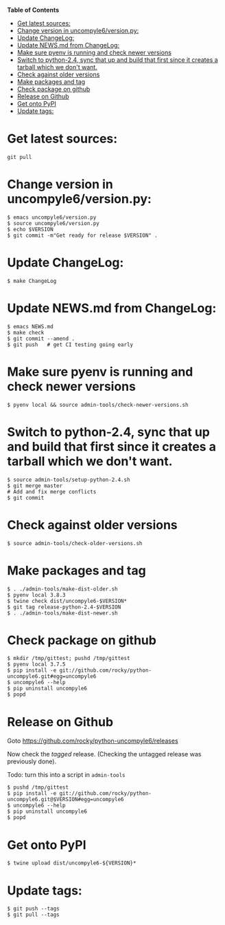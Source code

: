 <!-- markdown-toc start - Don't edit this section. Run M-x markdown-toc-refresh-toc -->
**Table of Contents**

- [Get latest sources:](#get-latest-sources)
- [Change version in uncompyle6/version.py:](#change-version-in-uncompyle6versionpy)
- [Update ChangeLog:](#update-changelog)
- [Update NEWS.md from ChangeLog:](#update-newsmd-from-changelog)
- [Make sure pyenv is running and check newer versions](#make-sure-pyenv-is-running-and-check-newer-versions)
- [Switch to python-2.4, sync that up and build that first since it creates a tarball which we don't want.](#switch-to-python-24-sync-that-up-and-build-that-first-since-it-creates-a-tarball-which-we-dont-want)
- [Check against older versions](#check-against-older-versions)
- [Make packages and tag](#make-packages-and-tag)
- [Check package on github](#check-package-on-github)
- [Release on Github](#release-on-github)
- [Get onto PyPI](#get-onto-pypi)
- [Update tags:](#update-tags)

<!-- markdown-toc end -->
# Get latest sources:

    git pull

# Change version in uncompyle6/version.py:

    $ emacs uncompyle6/version.py
    $ source uncompyle6/version.py
    $ echo $VERSION
    $ git commit -m"Get ready for release $VERSION" .

# Update ChangeLog:

    $ make ChangeLog

#  Update NEWS.md from ChangeLog:

    $ emacs NEWS.md
    $ make check
    $ git commit --amend .
    $ git push   # get CI testing going early

# Make sure pyenv is running and check newer versions

    $ pyenv local && source admin-tools/check-newer-versions.sh

# Switch to python-2.4, sync that up and build that first since it creates a tarball which we don't want.

    $ source admin-tools/setup-python-2.4.sh
    $ git merge master
	# Add and fix merge conflicts
	$ git commit

# Check against older versions

    $ source admin-tools/check-older-versions.sh

# Make packages and tag

    $ . ./admin-tools/make-dist-older.sh
	$ pyenv local 3.8.3
	$ twine check dist/uncompyle6-$VERSION*
    $ git tag release-python-2.4-$VERSION
    $ . ./admin-tools/make-dist-newer.sh

# Check package on github

	$ mkdir /tmp/gittest; pushd /tmp/gittest
	$ pyenv local 3.7.5
	$ pip install -e git://github.com/rocky/python-uncompyle6.git#egg=uncompyle6
	$ uncompyle6 --help
	$ pip uninstall uncompyle6
	$ popd

# Release on Github

Goto https://github.com/rocky/python-uncompyle6/releases

Now check the *tagged* release. (Checking the untagged release was previously done).

Todo: turn this into a script in `admin-tools`

	$ pushd /tmp/gittest
	$ pip install -e git://github.com/rocky/python-uncompyle6.git@$VERSION#egg=uncompyle6
	$ uncompyle6 --help
	$ pip uninstall uncompyle6
	$ popd


# Get onto PyPI

    $ twine upload dist/uncompyle6-${VERSION}*


# Update tags:

    $ git push --tags
    $ git pull --tags
